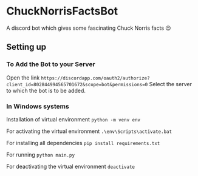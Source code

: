 # ChuckNorrisFactsBot
A discord bot which gives some fascinating Chuck Norris facts 😉

## Setting up 

### To Add the Bot to your Server
Open the link 
`https://discordapp.com/oauth2/authorize?client_id=802844994565701672&scope=bot&permissions=0`
Select the server to which the bot is to be added.

### In Windows systems
Installation of virtual environment 
`python -m venv env`

For activating the virtual environment
`.\env\Scripts\activate.bat`

For installing all dependencies
`pip install requirements.txt`

For running 
`python main.py`

For deactivating the virtual environment
`deactivate`